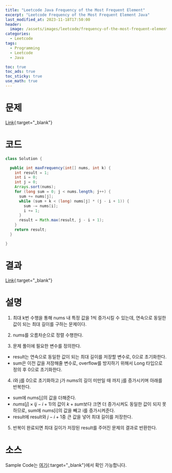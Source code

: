 ```yaml
---
title: "Leetcode Java Frequency of the Most Frequent Element"
excerpt: "Leetcode Frequency of the Most Frequent Element Java"
last_modified_at: 2023-11-18T17:50:00
header:
  image: /assets/images/leetcode/frequency-of-the-most-frequent-element.png
categories:
  - Leetcode
tags:
  - Programming
  - Leetcode
  - Java

toc: true
toc_ads: true
toc_sticky: true
use_math: true
---
```

# 문제
[Link](https://leetcode.com/problems/frequency-of-the-most-frequent-element){:target="_blank"}

# 코드
```java
class Solution {

  public int maxFrequency(int[] nums, int k) {
    int result = 1;
    int i = 0;
    int j = 0;
    Arrays.sort(nums);
    for (long sum = 0; j < nums.length; j++) {
      sum += nums[j];
      while (sum + k < (long) nums[j] * (j - i + 1)) {
        sum -= nums[i];
        i += 1;
      }
      result = Math.max(result, j - i + 1);
    }
    return result;
  }

}
```

# 결과
[Link](https://leetcode.com/problems/find-unique-binary-string/submissions/1101293626/){:target="_blank"}

# 설명
1. 최대 k번 수행을 통해 nums 내 특정 값을 1씩 증가시킬 수 있는데, 연속으로 동일한 값이 되는 최대 길이를 구하는 문제이다.

2. nums를 오름차순으로 정렬 수행한다.

3. 문제 풀이에 필요한 변수를 정의한다.
- result는 연속으로 동일한 값이 되는 최대 길이를 저장할 변수로, 0으로 초기화한다.
- sum은 이전 값을 저장해줄 변수로, overflow를 방지하기 위해서 Long 타입으로 정의 후 0으로 초기화한다.

4. i와 j를 0으로 초기화하고 j가 nums의 길이 미만일 때 까지 j를 증가시키며 아래를 반복한다.
- sum에 nums[j]의 값을 더해준다.
- $nums[j] \times (j - i + 1)$의 값이 $k + sum$보다 크면 더 증가시켜도 동일한 값이 되지 못하므로, sum에 nums[i]의 값을 빼고 i를 증가시켜준다.
- result에 result와 $j - i + 1$중 큰 값을 넣어 최대 길이를 저장한다.

5. 반복이 완료되면 최대 길이가 저장된 result를 주어진 문제의 결과로 반환한다.

# 소스
Sample Code는 [여기](https://github.com/GracefulSoul/leetcode/blob/master/src/main/java/gracefulsoul/problems/FrequencyOfTheMostFrequentElement.java){:target="_blank"}에서 확인 가능합니다.